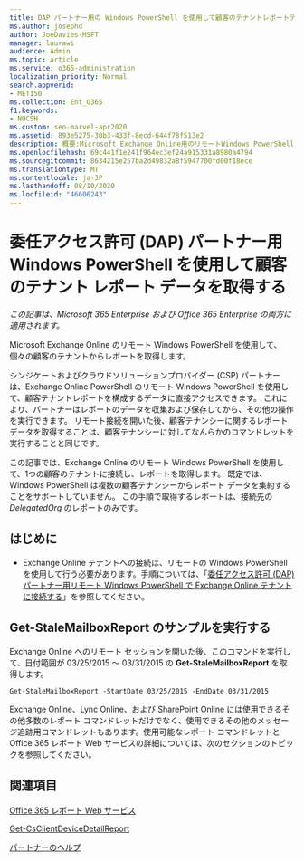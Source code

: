 ```yaml
---
title: DAP パートナー用の Windows PowerShell を使用して顧客のテナントレポートデータを取得する
ms.author: josephd
author: JoeDavies-MSFT
manager: laurawi
audience: Admin
ms.topic: article
ms.service: o365-administration
localization_priority: Normal
search.appverid:
- MET150
ms.collection: Ent_O365
f1.keywords:
- NOCSH
ms.custom: seo-marvel-apr2020
ms.assetid: 893e5275-30b3-433f-8ecd-644f78f513e2
description: 概要:Microsoft Exchange Online用のリモートWindows PowerShellを使用して、個々の顧客テナントからレポートを取得します。
ms.openlocfilehash: 69c441f1e241f964ec3ef24a915331a8980a4794
ms.sourcegitcommit: 8634215e257ba2d49832a8f5947700fd00f18ece
ms.translationtype: MT
ms.contentlocale: ja-JP
ms.lasthandoff: 08/10/2020
ms.locfileid: "46606243"
---
```

# <a name="retrieve-customer-tenant-reporting-data-with-windows-powershell-for-delegated-access-permissions-dap-partners"></a>委任アクセス許可 (DAP) パートナー用 Windows PowerShell を使用して顧客のテナント レポート データを取得する

*この記事は、Microsoft 365 Enterprise および Office 365 Enterprise の両方に適用されます。*

Microsoft Exchange Online のリモート Windows PowerShell を使用して、個々の顧客のテナントからレポートを取得します。
  
シンジケートおよびクラウドソリューションプロバイダー (CSP) パートナーは、Exchange Online PowerShell のリモート Windows PowerShell を使用して、顧客テナントレポートを構成するデータに直接アクセスできます。 これにより、パートナーはレポートのデータを収集および保存してから、その他の操作を実行できます。 リモート接続を開いた後、顧客テナンシーに関するレポート データを取得することは、顧客テナンシーに対してなんらかのコマンドレットを実行することと同じです。
  
この記事では、Exchange Online のリモート Windows PowerShell を使用して、1つの顧客のテナントに接続し、レポートを取得します。 既定では、Windows PowerShell は複数の顧客テナンシーからレポート データを集約することをサポートしていません。 この手順で取得するレポートは、接続先の  _DelegatedOrg_ のレポートのみです。
  
 
## <a name="before-you-begin"></a>はじめに

- Exchange Online テナントへの接続は、リモートの Windows PowerShell を使用して行う必要があります。手順については、「[委任アクセス許可 (DAP) パートナー用リモート Windows PowerShell で Exchange Online テナントに接続する](connect-to-exchange-online-tenants-with-remote-windows-powershell-for-delegated.md)」を参照してください。
    
## <a name="run-the-get-stalemailboxreport-sample"></a>Get-StaleMailboxReport のサンプルを実行する

Exchange Online へのリモート セッションを開いた後、このコマンドを実行して、日付範囲が 03/25/2015 ～ 03/31/2015 の **Get-StaleMailboxReport** を取得します。
  
```
Get-StaleMailboxReport -StartDate 03/25/2015 -EndDate 03/31/2015
```

Exchange Online、Lync Online、および SharePoint Online には使用できるその他多数のレポート コマンドレットだけでなく、使用できるその他のメッセージ追跡用コマンドレットもあります。使用可能なレポート コマンドレットと Office 365 レポート Web サービスの詳細については、次のセクションのトピックを参照してください。
  
## <a name="see-also"></a>関連項目

#### 

[Office 365 レポート Web サービス](https://go.microsoft.com/fwlink/p/?LinkId=532777)
  
[Get-CsClientDeviceDetailReport](https://go.microsoft.com/fwlink/p/?LinkId=526430)
  
[パートナーのヘルプ](https://go.microsoft.com/fwlink/p/?LinkID=533477)

